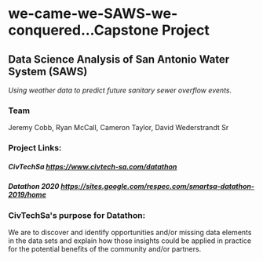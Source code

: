 # we-came-we-SAWS-we-conquered...Capstone Project
## Data Science Analysis of San Antonio Water System (SAWS) 
*Using weather data to predict future sanitary sewer overflow events.*

### Team
Jeremy Cobb, Ryan McCall, Cameron Taylor, David Wederstrandt Sr

### Project Links:
##### CivTechSa https://www.civtech-sa.com/datathon
##### Datathon 2020 https://sites.google.com/respec.com/smartsa-datathon-2019/home

### CivTechSa's purpose for Datathon:
We are to discover and identify opportunities and/or missing data elements in the data sets and explain how those insights could be applied in practice for the potential benefits of the community and/or partners.


